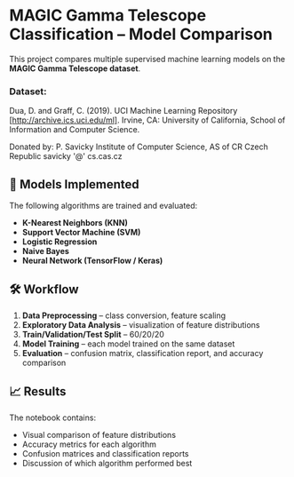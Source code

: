 # MAGIC Gamma Telescope Classification – Model Comparison

This project compares multiple supervised machine learning models on the **MAGIC Gamma Telescope dataset**.  

### Dataset:
Dua, D. and Graff, C. (2019). UCI Machine Learning Repository [http://archive.ics.uci.edu/ml]. Irvine, CA: University of California, School of Information and Computer Science.

Donated by:
P. Savicky
Institute of Computer Science, AS of CR
Czech Republic
savicky '@' cs.cas.cz

## 🧠 Models Implemented
The following algorithms are trained and evaluated:
- **K-Nearest Neighbors (KNN)**
- **Support Vector Machine (SVM)**
- **Logistic Regression**
- **Naive Bayes**
- **Neural Network (TensorFlow / Keras)**
  
## 🛠️ Workflow
1. **Data Preprocessing** – class conversion, feature scaling
2. **Exploratory Data Analysis** – visualization of feature distributions
3. **Train/Validation/Test Split** – 60/20/20
4. **Model Training** – each model trained on the same dataset
5. **Evaluation** – confusion matrix, classification report, and accuracy comparison

## 📈 Results
The notebook contains:
- Visual comparison of feature distributions
- Accuracy metrics for each algorithm
- Confusion matrices and classification reports
- Discussion of which algorithm performed best
